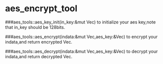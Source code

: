# aes_encrypt_tool

###aes_tools::aes_key_init(in_key:&mut Vec<u8>)
to initialize your aes key,note that in_key should be 128bits.

###aes_tools::aes_encrypt(indata:&mut Vec<u8>,aes_key:&Vec<u8>)
to encrypt your indata,and return encrypted Vec.

###aes_tools::aes_decrypt(indata:&mut Vec<u8>,aes_key:&Vec<u8>)
to decrypt your indata,and return decrypted Vec.
